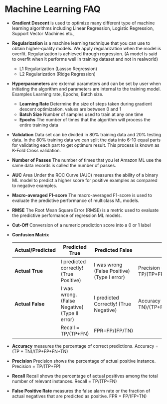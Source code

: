 # Machine Learning FAQ

* __Gradient Descent__ is used to optimize many different type of machine learning algorithms including Linear Regression, Logistic Regression, Support Vector Machines etc.,

* __Regularization__  is a machine learning technique that you can use to obtain higher-quality models. We apply regularization when the model is overfit. Regularization is achieved through regression. (A model is said to overfit when it performs well in training dataset and not in realworld)
  * L1 Regularization (Lassso Regression)
  * L2 Regularization (Ridge Regression)

* __Hyperparameters__ are external parameters and can be set by user when initiating the algorithm and parameters are internal to the training model. Examples Learning rate, Epochs, Batch size.
  * __Learning Rate__ Determine the size of steps taken during gradient descent optimization. values are between 0 and 1
  * __Batch Size__ Number of samples used to train at any one time
  * __Epochs__ The number of times that the algorithm will process the entire training data 

* __Validation__ Data set can be divided in 80% training data and 20% testing data. In the 80% training data we can split the data into 6-10 equal parts for validating each part to get optimum result. This process is known as K-Fold Cross validation.

* __Number of Passes__ The number of times that you let Amazon ML use the same data records is called the number of passes.

* __AUC__ Area Under the ROC Curve (AUC) measures the ability of a binary ML model to predict a higher score for positive examples as compared to negative examples.

* __Macro-averaged F1-score__ The macro-averaged F1-score is used to evaluate the predictive performance of multiclass ML models.

* __RMSE__ 	The Root Mean Square Error (RMSE) is a metric used to evaluate the predictive performance of regression ML models.

* __Cut-Off__ Conversion of a numeric prediction score into a 0 or 1 label 

* __Confusion Matrix__

  |Actual/Predicted | Predicted True | Predicted False | |
  | --- | --- | --- | --- | 
  | __Actual True__ | I predicted correctly! (True Positive)     | I was wrong (False Positive) (Type I error) | Precision = TP/(TP+FP) |
  | __Actual False__ | I was wrong. (False Negative) (Type II error) | I predicted Correctly! (True Negative)| Accuracy = (TP + TN)/(TP+FP+FN+TN)|
  | |Recall = TP/(TP+FN) | FPR=FP/(FP/TN) |

* __Accuracy__ measures the percentage of correct predictions. Accuracy = (TP + TN)/(TP+FP+FN+TN)

* __Precision__ Precision shows the percentage of actual positive instance. Precision = TP/(TP+FP)

* __Recall__ Recall shows the percentage of actual positives among the total number of relevant instances. Recall = TP/(TP+FN)

* __False Positive Rate__ measures the false alarm rate or the fraction of actual negatives that are predicted as positive. FPR = FP/(FP+TN) 
